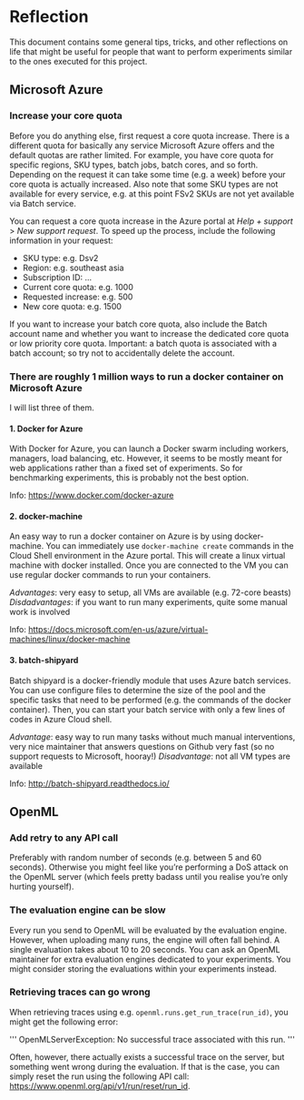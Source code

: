 # Reflection
This document contains some general tips, tricks, and other reflections on life that might be useful for people that want to perform experiments similar to the ones executed for this project.

## Microsoft Azure

### Increase your core quota 
Before you do anything else, first request a core quota increase. There is a different quota for basically any service Microsoft Azure offers and the default quotas are rather limited. For example, you have core quota for specific regions, SKU types, batch jobs, batch cores, and so forth. Depending on the request it can take some time (e.g. a week) before your core quota is actually increased. Also note that some SKU types are not available for every service, e.g. at this point FSv2 SKUs are not yet available via Batch service.

You can request a core quota increase in the Azure portal at _Help + support_ > _New support request_. To speed up the process, include the following information in your request:

* SKU type: e.g. Dsv2
* Region: e.g. southeast asia
* Subscription ID: ...
* Current core quota: e.g. 1000
* Requested increase: e.g. 500
* New core quota: e.g. 1500

If you want to increase your batch core quota, also include the Batch account name and whether you want to increase the dedicated core quota or low priority core quota. Important: a batch quota is associated with a batch account; so try not to accidentally delete the account.

### There are roughly 1 million ways to run a docker container on Microsoft Azure
I will list three of them.

#### 1. Docker for Azure
With Docker for Azure, you can launch a Docker swarm including workers, managers, load balancing, etc. However, it seems to be mostly meant for web applications rather than a fixed set of experiments. So for benchmarking experiments, this is probably not the best option.

Info: https://www.docker.com/docker-azure

#### 2. docker-machine
An easy way to run a docker container on Azure is by using docker-machine. You can immediately use `docker-machine create` commands in the Cloud Shell environment in the Azure portal. This will create a linux virtual machine with docker installed. Once you are connected to the VM you can use regular docker commands to run your containers. 

_Advantages_: very easy to setup, all VMs are available (e.g. 72-core beasts)
_Disdadvantages_: if you want to run many experiments, quite some manual work is involved

Info: https://docs.microsoft.com/en-us/azure/virtual-machines/linux/docker-machine

#### 3. batch-shipyard 
Batch shipyard is a docker-friendly module that uses Azure batch services. You can use configure files to determine the size of the pool and the specific tasks that need to be performed (e.g. the commands of the docker container). Then, you can start your batch service with only a few lines of codes in Azure Cloud shell.

_Advantage_: easy way to run many tasks without much manual interventions, very nice maintainer that answers questions on Github very fast (so no support requests to Microsoft, hooray!)
_Disadvantage_: not all VM types are available

Info: http://batch-shipyard.readthedocs.io/

## OpenML

### Add retry to any API call
Preferably with random number of seconds (e.g. between 5 and 60 seconds). Otherwise you might feel like you’re performing a DoS attack on the OpenML server (which feels pretty badass until you realise you’re only hurting yourself).

### The evaluation engine can be slow
Every run you send to OpenML will be evaluated by the evaluation engine. However, when uploading many runs, the engine will often fall behind. A single evaluation takes about 10 to 20 seconds. You can ask an OpenML maintainer for extra evaluation engines dedicated to your experiments. You might consider storing the evaluations within your experiments instead.

### Retrieving traces can go wrong
When retrieving traces using e.g. `openml.runs.get_run_trace(run_id)`, you might get the following error:

'''
OpenMLServerException: No successful trace associated with this run.
'''

Often, however, there actually exists a successful trace on the server, but something went wrong during the evaluation. If that is the case, you can simply reset the run using the following API call: https://www.openml.org/api/v1/run/reset/run_id.
